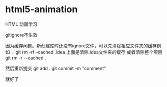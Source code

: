 # html5-animation
HTML 动画学习


gitignore不生效

因为缓存问题。新创建库时还没有ignore文件，可以先清除相应文件夹的缓存例如：
git rm -rf –cached .idea
上面是清除.idea文件夹的缓存
或者清除整个项目
git rm -r --cached .

然后重新提交
git add .
git commit -m "comment"


就好了